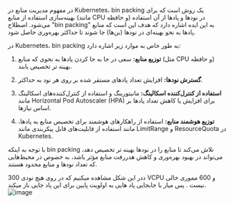 در مفهوم مدیریت منابع در Kubernetes، bin packing یک روش است که برای بهینه‌سازی استفاده از منابع (مانند CPU و حافظه) در نودها و پادها از آن استفاده می‌شود. اصطلاح "bin packing" به این ایده اشاره دارد که هدف این است که منابع پادها به نحو بهینه‌ای در نودها (بن‌ها) جا شوند تا حداکثر بهره‌وری حاصل شود.

در Kubernetes، bin packing به طور خاص به موارد زیر اشاره دارد:

1. **توزیع منابع:** سعی در جا به جا کردن پادها به نحوی که منابع (مثل CPU و حافظه) بهینه تر تخصیص یابند.

2. **گسترش نودها:** افزایش تعداد پادهای مستقر شده بر روی هر نود به حداکثر.

3. **استفاده از کنترل‌کننده اسکالینگ:** مانیتورینگ و استفاده از کنترل‌کننده‌های اسکالینگ مانند Horizontal Pod Autoscaler (HPA) برای افزایش یا کاهش تعداد پادها بر اساس نیازها.

4. **توزیع هوشمند منابع:** استفاده از راهکارهای هوشمند برای تخصیص منابع به پادها، مانند استفاده از قابلیت‌های قابل پیکربندی مانند LimitRange و ResourceQuota در Kubernetes.

با توجه به اینکه bin packing تلاش می‌کند تا منابع را در نودها بهینه تر تخصیص دهد، می‌تواند در بهبود بهره‌وری و کاهش هدررفت منابع مؤثر باشد، به خصوص در محیط‌هایی که تعداد نودها و منابع محدود هستند.

ددر این شکل مشاهده میکنیم که در روی هیچ نودی 300 VCPU و 600 مموری خالی نیست . پس میار با جابجایی پاد هایی به اولویت پایین برای این پاد جایی باز میکند.
![image](https://github.com/milad6745/Kubernetes/assets/113288076/58d4a2d1-5e65-4dbb-a4f7-887860d36000)
